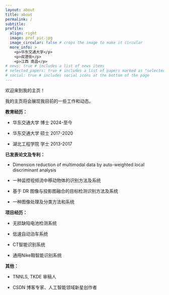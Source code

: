 ```yaml
---
layout: about
title: about
permalink: /
subtitle: 
profile:
  align: right
  image: prof_pic.jpg
  image_circular: false # crops the image to make it circular
  more_info: >
    <p>华东交通大学</p>
    <p>双港街</p>
    <p>江西 南昌</p>
# news: true # includes a list of news items
# selected_papers: true # includes a list of papers marked as "selected={true}"
# social: true # includes social icons at the bottom of the page
---
```

欢迎来到我的主页！

我的主页将会展现我目前的一些工作和动态。

**教育经历：**

- 华东交通大学   博士  2024-至今

- 华东交通大学   硕士  2017-2020

- 湖北工程学院   学士  2013-2017

**已发表论文及专利：**

- Dimension reduction of multimodal data by auto-weighted local discriminant analysis

- 一种监控视频流中移动物体的识别方法及系统
  
- 基于 DR 图像与投影图融合的目标检测识别方法及系统
  
- 一种图像处理及分类方法和系统

**项目经历：**

- 无损缺陷电池检测系统
  
- 低速自动泊车系统
  
- CT智能识别系统
  
- 通用Nike鞋智能识别系统

**其他：**

- TNNLS, TKDE 审稿人
  
- CSDN 博客专家、人工智能领域新星创作者 











  



